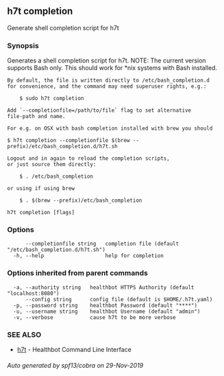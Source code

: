 ## h7t completion

Generate shell completion script for h7t

### Synopsis

Generates a shell completion script for h7t.
	NOTE: The current version supports Bash only.
		  This should work for *nix systems with Bash installed.

	By default, the file is written directly to /etc/bash_completion.d
	for convenience, and the command may need superuser rights, e.g.:

		$ sudo h7t completion
	
	Add `--completionfile=/path/to/file` flag to set alternative
	file-path and name.

	For e.g. on OSX with bash completion installed with brew you should 

	$ h7t completion --completionfile $(brew --prefix)/etc/bash_completion.d/h7t.sh

	Logout and in again to reload the completion scripts,
	or just source them directly:

		$ . /etc/bash_completion
		
	or using if using brew
	
		$ . $(brew --prefix)/etc/bash_completion

```
h7t completion [flags]
```

### Options

```
      --completionfile string   completion file (default "/etc/bash_completion.d/h7t.sh")
  -h, --help                    help for completion
```

### Options inherited from parent commands

```
  -a, --authority string   healthbot HTTPS Authority (default "localhost:8080")
      --config string      config file (default is $HOME/.h7t.yaml)
  -p, --password string    healthbot Password (default "****")
  -u, --username string    healthbot Username (default "admin")
  -v, --verbose            cause h7t to be more verbose
```

### SEE ALSO

* [h7t](h7t.md)	 - Healthbot Command Line Interface

###### Auto generated by spf13/cobra on 29-Nov-2019
